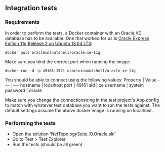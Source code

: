 ## Integration tests
### Requirements
In order to perform the tests, a Docker container with an Oracle XE database has to be available.
One that worked for us is [Oracle Express Edition 11g Release 2 on Ubuntu 18.04 LTS](https://hub.docker.com/r/oracleinanutshell/oracle-xe-11g):   
```
docker pull oracleinanutshell/oracle-xe-11g
```

Make sure you bind the correct port when running the image:
```
docker run -d -p 49161:1521 oracleinanutshell/oracle-xe-11g
```

You should be able to connect using the following values:
Property | Value
--- | ---
hostname | localhost
port | 49161
sid | xe
username | system
password | oracle

Make sure you change the connectionstring in the test project's App.config to match with whatever test database you want to run the tests against. 
The default settings assume the above docker image is running on localhost.

### Performing the tests
- Open the solution 'NetTopologySuite.IO.Oracle.sln'
- Go to Test > Test Explorer 
- Run the tests (should be all green)
